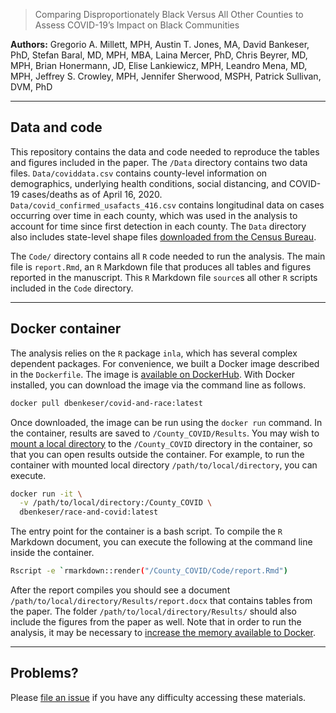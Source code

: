 
> Comparing Disproportionately Black Versus All Other Counties 
> to Assess COVID-19’s Impact on Black Communities

**Authors:** Gregorio A. Millett, MPH, 
Austin T. Jones, MA,
David  Bankeser, PhD,
Stefan Baral, MD, MPH, MBA,
Laina Mercer, PhD,
Chris Beyrer, MD, MPH,
Brian Honermann, JD,
Elise Lankiewicz, MPH,
Leandro Mena, MD, MPH,
Jeffrey S. Crowley, MPH,
Jennifer Sherwood, MSPH,
Patrick Sullivan, DVM, PhD

-----

## Data and code 

This repository contains the data and code needed to reproduce the tables and 
figures included in the paper. The `/Data` directory contains two data files. 
`Data/coviddata.csv` contains county-level information on demographics, underlying
health conditions, social distancing, and COVID-19 cases/deaths as of April 16,
2020. `Data/covid_confirmed_usafacts_416.csv` contains longitudinal data on 
cases occurring over time in each county, which was used in the analysis to 
account for time since first detection in each county. The `Data` directory
also includes state-level shape files [downloaded from the Census Bureau](https://www.census.gov/geographies/mapping-files/time-series/geo/tiger-line-file.2018.html). 

The `Code/` directory contains all `R` code needed to run the analysis. The main
file is `report.Rmd`, an `R` Markdown file that produces all tables and figures 
reported in the manuscript. This `R` Markdown file `source`s all other `R` scripts
included in the `Code` directory. 

-----

## Docker container

The analysis relies on the `R` package `inla`, which has several complex dependent 
packages. For convenience, we built a Docker image described in the `Dockerfile`. 
The image is [available on DockerHub](https://hub.docker.com/repository/docker/dbenkeser/race-and-covid). With Docker installed, you can download the image via the 
command line as follows. 

``` bash
docker pull dbenkeser/covid-and-race:latest
```

Once downloaded, the image can be run using the `docker run` command. In the container,
results are saved to `/County_COVID/Results`. You may wish to [mount a local directory](https://docs.docker.com/storage/volumes/) to the `/County_COVID` directory 
in the container, so that you can open results outside the container. For example,
to run the container with mounted local directory `/path/to/local/directory`, you 
can execute. 

``` bash 
docker run -it \
  -v /path/to/local/directory:/County_COVID \
  dbenkeser/race-and-covid:latest
```

The entry point for the container is a bash script. To compile the `R` Markdown document, 
you can execute the following at the command line inside the container. 

``` bash
Rscript -e `rmarkdown::render("/County_COVID/Code/report.Rmd")
```

After the report compiles you should see a document `/path/to/local/directory/Results/report.docx` that contains tables from the paper. The folder `/path/to/local/directory/Results/` should also include the figures from the paper as well. Note that in order
to run the analysis, it may be necessary to [increase the memory available to Docker](https://docs.docker.com/docker-for-mac/#resources). 

-----

## Problems?

Please [file an issue](https://github.com/benkeser/race-and-covid/issues) if you have any difficulty accessing these materials. 
